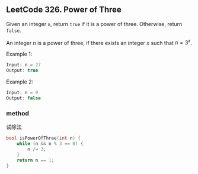 ## LeetCode 326. Power of Three

Given an integer `n`, return `true` if it is a power of three. Otherwise, return `false`.

An integer $n$ is a power of three, if there exists an integer $x$ such that $n = 3^x$.

Example 1:
```cpp
Input: n = 27
Output: true
```
Example 2:
```cpp
Input: n = 0
Output: false
```

### method

试除法

```cpp
bool isPowerOfThree(int n) {
    while (n && n % 3 == 0) {
        n /= 3;
    }
    return n == 1;
}
```